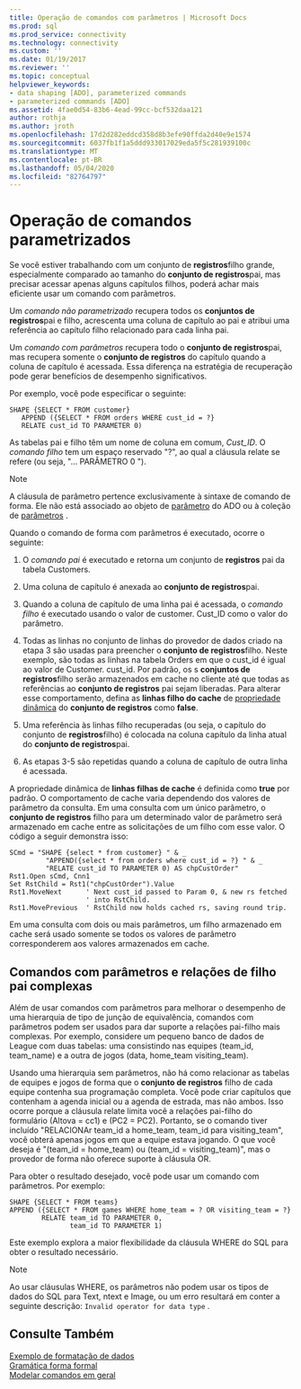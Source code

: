 ```yaml
---
title: Operação de comandos com parâmetros | Microsoft Docs
ms.prod: sql
ms.prod_service: connectivity
ms.technology: connectivity
ms.custom: ''
ms.date: 01/19/2017
ms.reviewer: ''
ms.topic: conceptual
helpviewer_keywords:
- data shaping [ADO], parameterized commands
- parameterized commands [ADO]
ms.assetid: 4fae0d54-83b6-4ead-99cc-bcf532daa121
author: rothja
ms.author: jroth
ms.openlocfilehash: 17d2d282eddcd358d8b3efe90ffda2d40e9e1574
ms.sourcegitcommit: 6037fb1f1a5ddd933017029eda5f5c281939100c
ms.translationtype: MT
ms.contentlocale: pt-BR
ms.lasthandoff: 05/04/2020
ms.locfileid: "82764797"
---
```

# <a name="operation-of-parameterized-commands"></a>Operação de comandos parametrizados
Se você estiver trabalhando com um conjunto de **registros**filho grande, especialmente comparado ao tamanho do **conjunto de registros**pai, mas precisar acessar apenas alguns capítulos filhos, poderá achar mais eficiente usar um comando com parâmetros.  
  
 Um *comando não parametrizado* recupera todos os **conjuntos de registros**pai e filho, acrescenta uma coluna de capítulo ao pai e atribui uma referência ao capítulo filho relacionado para cada linha pai.  
  
 Um *comando com parâmetros* recupera todo o **conjunto de registros**pai, mas recupera somente o **conjunto de registros** do capítulo quando a coluna de capítulo é acessada. Essa diferença na estratégia de recuperação pode gerar benefícios de desempenho significativos.  
  
 Por exemplo, você pode especificar o seguinte:  
  
```  
SHAPE {SELECT * FROM customer}   
   APPEND ({SELECT * FROM orders WHERE cust_id = ?}   
   RELATE cust_id TO PARAMETER 0)  
```  
  
 As tabelas pai e filho têm um nome de coluna em comum, *Cust_ID*. O *comando filho* tem um espaço reservado "?", ao qual a cláusula relate se refere (ou seja, "... PARÂMETRO 0 ").  
  
> [!NOTE]
>  A cláusula de parâmetro pertence exclusivamente à sintaxe de comando de forma. Ele não está associado ao objeto de [parâmetro](../../../ado/reference/ado-api/parameter-object.md) do ADO ou à coleção de [parâmetros](../../../ado/reference/ado-api/parameters-collection-ado.md) .  
  
 Quando o comando de forma com parâmetros é executado, ocorre o seguinte:  
  
1.  O *comando pai* é executado e retorna um conjunto de **registros** pai da tabela Customers.  
  
2.  Uma coluna de capítulo é anexada ao **conjunto de registros**pai.  
  
3.  Quando a coluna de capítulo de uma linha pai é acessada, o *comando filho* é executado usando o valor de customer. Cust_ID como o valor do parâmetro.  
  
4.  Todas as linhas no conjunto de linhas do provedor de dados criado na etapa 3 são usadas para preencher o **conjunto de registros**filho. Neste exemplo, são todas as linhas na tabela Orders em que o cust_id é igual ao valor de Customer. cust_id. Por padrão, os s **conjuntos de registros**filho serão armazenados em cache no cliente até que todas as referências ao **conjunto de registros** pai sejam liberadas. Para alterar esse comportamento, defina as **linhas filho do cache** de [propriedade dinâmica](../../../ado/reference/ado-api/ado-dynamic-property-index.md) do **conjunto de registros** como **false**.  
  
5.  Uma referência às linhas filho recuperadas (ou seja, o capítulo do conjunto de **registros**filho) é colocada na coluna capítulo da linha atual do **conjunto de registros**pai.  
  
6.  As etapas 3-5 são repetidas quando a coluna de capítulo de outra linha é acessada.  
  
 A propriedade dinâmica de **linhas filhas de cache** é definida como **true** por padrão. O comportamento de cache varia dependendo dos valores de parâmetro da consulta. Em uma consulta com um único parâmetro, o **conjunto de registros** filho para um determinado valor de parâmetro será armazenado em cache entre as solicitações de um filho com esse valor. O código a seguir demonstra isso:  
  
```  
SCmd = "SHAPE {select * from customer} " & _  
         "APPEND({select * from orders where cust_id = ?} " & _  
         "RELATE cust_id TO PARAMETER 0) AS chpCustOrder"  
Rst1.Open sCmd, Cnn1  
Set RstChild = Rst1("chpCustOrder").Value  
Rst1.MoveNext      ' Next cust_id passed to Param 0, & new rs fetched   
                   ' into RstChild.  
Rst1.MovePrevious  ' RstChild now holds cached rs, saving round trip.  
```  
  
 Em uma consulta com dois ou mais parâmetros, um filho armazenado em cache será usado somente se todos os valores de parâmetro corresponderem aos valores armazenados em cache.  
  
## <a name="parameterized-commands-and-complex-parent-child-relations"></a>Comandos com parâmetros e relações de filho pai complexas  
 Além de usar comandos com parâmetros para melhorar o desempenho de uma hierarquia de tipo de junção de equivalência, comandos com parâmetros podem ser usados para dar suporte a relações pai-filho mais complexas. Por exemplo, considere um pequeno banco de dados de League com duas tabelas: uma consistindo nas equipes (team_id, team_name) e a outra de jogos (data, home_team visiting_team).  
  
 Usando uma hierarquia sem parâmetros, não há como relacionar as tabelas de equipes e jogos de forma que o **conjunto de registros** filho de cada equipe contenha sua programação completa. Você pode criar capítulos que contenham a agenda inicial ou a agenda de estrada, mas não ambos. Isso ocorre porque a cláusula relate limita você a relações pai-filho do formulário (Altova = cc1) e (PC2 = PC2). Portanto, se o comando tiver incluído "RELACIONAr team_id a home_team, team_id para visiting_team", você obterá apenas jogos em que a equipe estava jogando. O que você deseja é "(team_id = home_team) ou (team_id = visiting_team)", mas o provedor de forma não oferece suporte à cláusula OR.  
  
 Para obter o resultado desejado, você pode usar um comando com parâmetros. Por exemplo:  
  
```  
SHAPE {SELECT * FROM teams}   
APPEND ({SELECT * FROM games WHERE home_team = ? OR visiting_team = ?}   
        RELATE team_id TO PARAMETER 0,   
               team_id TO PARAMETER 1)   
```  
  
 Este exemplo explora a maior flexibilidade da cláusula WHERE do SQL para obter o resultado necessário.  
  
> [!NOTE]
>  Ao usar cláusulas WHERE, os parâmetros não podem usar os tipos de dados do SQL para Text, ntext e Image, ou um erro resultará em conter a seguinte descrição: `Invalid operator for data type` .  
  
## <a name="see-also"></a>Consulte Também  
 [Exemplo de formatação de dados](../../../ado/guide/data/data-shaping-example.md)   
 [Gramática forma formal](../../../ado/guide/data/formal-shape-grammar.md)   
 [Modelar comandos em geral](../../../ado/guide/data/shape-commands-in-general.md)
